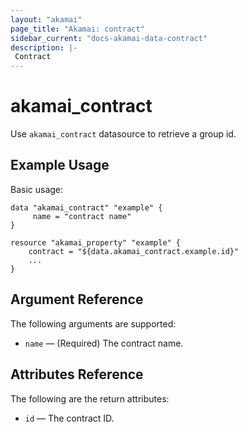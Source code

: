 ```yaml
---
layout: "akamai"
page_title: "Akamai: contract"
sidebar_current: "docs-akamai-data-contract"
description: |-
 Contract
---
```


# akamai_contract


Use `akamai_contract` datasource to retrieve a group id.



## Example Usage

Basic usage:

```hcl
data "akamai_contract" "example" {
     name = "contract name"
}

resource "akamai_property" "example" {
    contract = "${data.akamai_contract.example.id}"
    ...
}
```

## Argument Reference

The following arguments are supported:

* `name` — (Required) The contract name.

## Attributes Reference

The following are the return attributes:

* `id` — The contract ID.
